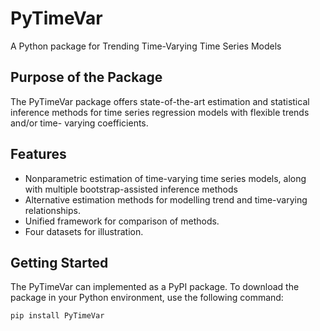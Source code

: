 # PyTimeVar

A Python package for Trending Time-Varying Time Series Models

## Purpose of the Package

The PyTimeVar package offers state-of-the-art estimation and statistical inference methods for time series regression models with flexible trends and/or time-
varying coefficients.

## Features

- Nonparametric estimation of time-varying time series models, along with multiple bootstrap-assisted inference methods
- Alternative estimation methods for modelling trend and time-varying relationships.
- Unified framework for comparison of methods.
- Four datasets for illustration.

## Getting Started

The PyTimeVar can implemented as a PyPI package. To download the package in your Python environment, use the following command:
```python 
pip install PyTimeVar
```
